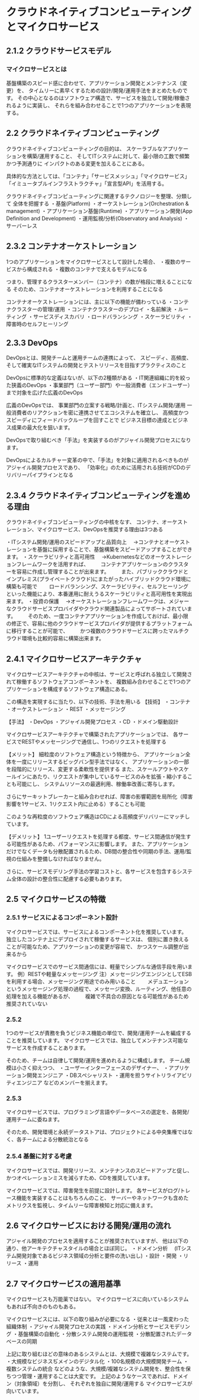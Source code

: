 # クラウドネイティブコンピューティングとマイクロサービス
## 2.1.2 クラウドサービスモデル
### マイクロサービスとは
基盤構築のスピード感に合わせて、アプリケーション開発とメンテナンス（変更）を、
タイムリーに素早くするための設計/開発/運用手法をまとめたものです。
その中心となるのはソフトウェア構造で、サービスを独立して開発/稼働されるように実装し、
それらを組み合わせることで1つのアプリケーションを表現する。

## 2.2 クラウドネイティブコンピューティング
クラウドネイティブコンピューティングの目的は、
スケーラブルなアプリケーションを構築/運用すること、
そしてITシステムに対して、最小限の工数で頻繁かつ予測通りに
インパクトのある変更を加えることにある。

具体的な方法としては、「コンテナ」「サービスメッシュ」「マイクロサービス」
「イミュータブルインフラストラクチャ」「宣言型API」を活用する。

クラウドネイティブコンピューティングに関連するテクノロジーを整理、分類して
全体を把握する
・基盤(Platform)
・オーケストレーション(Orchestration & management)
・アプリケーション基盤(Runtime)
・アプリケーション開発(App Definition and Development)
・運用監視/分析(Observatory and Analysis)
・サーバーレス

## 2.3.2 コンテナオーケストレーション
1つのアプリケーションをマイクロサービスとして設計した場合、
・複数のサービスから構成される
・複数のコンテナで支えるモデルになる

つまり、管理するクラスターメンバー（コンテナ）の数が格段に増えることになる
そのため、コンテナオーケストレーションを利用することになる

コンテナオーケストレーションには、主に以下の機能が備わっている
・コンテナクラスターの管理/運用
・コンテナクラスターのデプロイ
・名前解決
・ルーティング
・サービスディスカバリ
・ロードバランシング
・スケーラビリティ
・障害時のセルフヒーリング

## 2.3.3 DevOps
DevOpsとは、開発チームと運用チームの連携によって、
スピーディ、高頻度、そして確実なITシステムの開発とテストリリースを目指すプラクティスのこと

DevOpsに標準的な定義はないが、以下の2種類がある
・IT関連組織に的を絞った狭義のDevOps
・事業部門（ユーザー部門）や一般消費者（エンドユーザー）まで対象を広げた広義のDevOps

広義のDevOpsでは、
事業部門の立案する戦略/計画と、ITシステム開発/運用
一般消費者のリアクションを密に連携させてエコシステムを確立し、
高頻度かつスピーディにフィードバックループを回すことで
ビジネス目標の達成とビジネス成果の最大化を狙います。

DevOpsで取り組むべき「手法」を実装するのがアジャイル開発プロセスになります。

DevOpsによるカルチャー変革の中で、「手法」を対象に適用されるべきものがアジャイル開発プロセスであり、
「効率化」のために活用される技術がCDのデリバリーパイプラインとなる

## 2.3.4 クラウドネイティブコンピューティングを進める理由
クラウドネイティブコンピューティングの中核をなす、
コンテナ、オーケストレーション、マイクロサービス、DevOpsを推奨する理由は3つある

・ITシステム開発/運用のスピードアップと品質向上
　→コンテナとオーケストレーションを基盤に採用することで、基盤構築をスピードアップすることができます。
・スケーラビリティと高可用性
　→Kubernetesなどのオーケストレーションフレームワークを活用すれば、
　　コンテナアプリケーションのクラスターを容易に作成し管理することが出来ます。
　　また、パブリッククラウドとインプレミス(プライベートクラウド)にまたがったハイブリッドクラウド環境に構築も可能で
　　ロードバランシング、スケーラビリティ、セルフヒーリングといった機能により、本番運用に耐えうるスケーラビリティと高可用性を実現出来ます。
・投資の保護
　→オーケストレーションフレームワークは、メジャーなクラウドサービスプロバイダやクラウド関連製品によってサポートされています。
　　そのため、一度コンテナアプリケーションを作成しておけば、最小限の修正で、容易に他のクラウドサービスプロバイダが提供するプラットフォームに移行することが可能で、
　　かつ複数のクラウドサービスに跨ったマルチクラウド環境も比較的容易に構築出来ます。

## 2.4.1 マイクロサービスアーキテクチャ
マイクロサービスアーキテクチャの中核は、サービスと呼ばれる独立して開発されて稼働するソフトウェアコンポーネントを、
複数組み合わせることで1つのアプリケーションを構成するソフトウェア構造にある。

この構造を実現するに当たり、以下の技術、手法を用いる
【技術】
・コンテナ
・オーケストレーション
・REST
・メッセージング

【手法】
・DevOps
・アジャイル開発プロセス
・CD
・ドメイン駆動設計

マイクロサービスアーキテクチャで構築されたアプリケーションでは、
各サービスでRESTやメッセージングで通信し、1つのリクエストを処理する

【メリット】
細粒度のソフトウェア構造という特徴から、
アプリケーション全体を一度にリリースするビッグバン型手法ではなく、
アプリケーションの一部を段階的にリリース、変更する柔軟性を提供する
また、スケールアウトやスケールインにあたり、リクエストが集中しているサービスのみを拡張・縮小することも可能にし、
システムリソースの最適利用、稼働率改善に寄与します。

さらにサーキットブレーカーと組み合わせれば、障害の影響範囲を局所化（障害影響を1サービス、1リクエスト内に止める）することも可能

このような再粒度のソフトウェア構造はCDによる高頻度デリバリーにマッチしています。

【デメリット】
1ユーザーリクエストを処理する都度、サービス間通信が発生する可能性があるため、パフォーマンスに影響します。
また、アプリケーションだけでなくデータも分散配置されるため、DB間の整合性や同期の手法、運用/監視の仕組みを整備しなければなりません。

さらに、サービスモデリング手法の学習コストと、各サービスを包含するシステム全体の設計の整合性に配慮する必要もあります。

## 2.5 マイクロサービスの特徴
### 2.5.1 サービスによるコンポーネント設計
マイクロサービスでは、サービスによるコンポーネント化を推奨しています。
独立したコンテナ上にデプロイされて稼働するサービスは、
個別に置き換えることが可能なため、アプリケーションの変更が容易で、
かつスケール調整が出来るから

マイクロサービスでのサービス間通信には、軽量でシンプルな通信手段を用います。
例）RESTや軽量なメッセージング
注）メッセージングエンジンとしてESBを利用する場合、メッセージング用途でのみ用いること
　　メデュエーションというメッセージング処理の過程で、メッセージ変換、ルーティング、他任意の処理を加える機能があるが、
　　複雑で不具合の原因となる可能性があるため推奨されていない

### 2.5.2
1つのサービスが責務を負うビジネス機能の単位で、開発/運用チームを編成することを推奨しています。
マイクロサービスでは、独立してメンテナンス可能なサービスを作成することあります。

そのため、チームは自律して開発/運用を進めれるように構成します。
チーム規模は小さく抑えつつ、
・ユーザーインターフェースのデザイナー、
・アプリケーション開発エンジニア
・DBスペシャリスト
・運用を担うサイトリライアビリティエンジニア
などのメンバーを揃えます。

### 2.5.3
マイクロサービスでは、プログラミング言語やデータベースの選定を、各開発/運用チームに委ねます。

そのため、開発環境と永続データストアは、プロジェクトによる中央集権ではなく、各チームによる分散統治となる

### 2.5.4 基盤に対する考慮
マイクロサービスでは、開発リリース、メンテナンスのスピードアップと促し、
かつオペレーションミスを減らすため、CDを推奨しています。

マイクロサービスでは、障害発生を前提に設計します。
各サービスがログ/トレース機能を実装することはもちろんのこと、
サーバーやネットワークも含めたメトリクスを監視し、タイムリーな障害検知と対応に備えます。

## 2.6 マイクロサービスにおける開発/運用の流れ
アジャイル開発のプロセスを適用することが推奨されていますが、
他は以下の通り、他アーキテクチャスタイルの場合とほぼ同じ。
・ドメイン分析
　(ITシステム開発対象であるビジネス領域の分析と要件の洗い出し)
・設計
・開発
・リリース
・運用

## 2.7 マイクロサービスの適用基準
マイクロサービスも万能薬ではない。
マイクロサービスに向いているシステムもあれば不向きのものもある。

マイクロサービスには、以下の取り組みが必要になる
・従来とは一風変わった組織体制
・アジャイル開発プロセスの実践
・ドメイン分析とサービスモデリング
・基盤構築の自動化
・分散システム開発の運用監視
・分散配置されたデータベースの同期

上記に取り組むほどの意味のあるシステムとは、大規模で複雑なシステムです。
・大規模なビジネスぢメインのデジタル化
・100名規模の大規模開発チーム
・複数システムの統合
などのような、大規模/複雑なシステム開発を、整合性を保ちつつ管理・運用することは大変です。
上記のようなケースであれば、ドメイン（対象領域）を分割し、 それぞれを独自に開発/運用する
マイクロサービスが向いています。



























